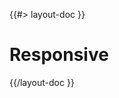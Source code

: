 <!-- 
 * @name            Responsive
 * @namespace       doc.css
 * @type            Markdown
 * @platform        md
 * @status          stable
 * @menu            Documentation / CSS           /doc/css/responsive
 *
 * @since           2.0.0
 * @author    Olivier Bossel <olivier.bossel@gmail.com> (https://olivierbossel.com)
-->

{{#> layout-doc }}

# Responsive

{{/layout-doc }}